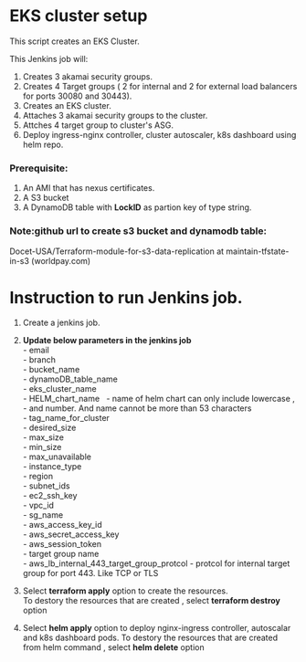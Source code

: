 # EKS cluster setup
This script creates an EKS Cluster.

This Jenkins job will: </br>
1. Creates 3 akamai security groups.
2. Creates 4 Target groups ( 2 for internal and 2 for external load balancers for ports 30080 and 30443).
3. Creates an EKS cluster.
4. Attaches 3 akamai security groups to the cluster.
5. Attches 4 target group to cluster's ASG.
6. Deploy ingress-nginx controller, cluster autoscaler, k8s dashboard using helm repo.

### Prerequisite:

1. An AMI that has nexus certificates.
2. A S3 bucket
3. A DynamoDB table with **LockID** as partion key of type string.

### Note:github url to create s3 bucket and dynamodb table: 
Docet-USA/Terraform-module-for-s3-data-replication at maintain-tfstate-in-s3 (worldpay.com)



# Instruction to run Jenkins job.

1. Create a jenkins job.
2. **Update below parameters in the jenkins job** </br>
       - email       </br>
       - branch      </br>
       - bucket_name                      </br>
       - dynamoDB_table_name              </br>
       - eks_cluster_name   &nbsp;&nbsp;  </br>
       - HELM_chart_name  &nbsp; - name of helm chart can only include lowercase , - and number. And name cannot be more than 53 characters </br>
       - tag_name_for_cluster                  </br>
       - desired_size        </br>
       - max_size                  </br>
       - min_size                  </br>
       - max_unavailable            </br>
       - instance_type                  </br>
       - region                          </br>
       - subnet_ids                       </br>
       - ec2_ssh_key                </br>
       - vpc_id                    </br>
       - sg_name                   </br>
       - aws_access_key_id               </br>
       - aws_secret_access_key                </br>
       - aws_session_token                </br>
       - target group name                </br>
       - aws_lb_internal_443_target_group_protcol - protcol for internal target group for port 443. Like TCP or TLS </br>

3. Select **terraform apply** option to create the resources. <br />
To destory the resources that are created , select **terraform destroy** option <br/>
4. Select **helm apply** option to deploy nginx-ingress controller, autoscalar and k8s dashboard pods.
To destory the resources that are created from helm command , select **helm delete** option <br/>
 


